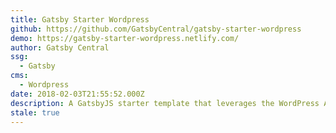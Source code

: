 ```yaml
---
title: Gatsby Starter Wordpress
github: https://github.com/GatsbyCentral/gatsby-starter-wordpress
demo: https://gatsby-starter-wordpress.netlify.com/
author: Gatsby Central
ssg:
  - Gatsby
cms:
  - Wordpress
date: 2018-02-03T21:55:52.000Z
description: A GatsbyJS starter template that leverages the WordPress API, ACF and more
stale: true
---
```

